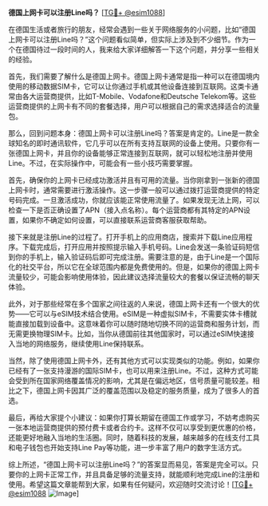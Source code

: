 **德国上网卡可以注册Line吗？** [[TG💪+ @esim1088](https://t.me/s/esim1088)]

在德国生活或者旅行的朋友，经常会遇到一些关于网络服务的小问题，比如“德国上网卡可以注册Line吗？”这个问题看似简单，但实际上涉及到不少细节。作为一个在德国待过一段时间的人，我来给大家详细解答一下这个问题，并分享一些相关的经验。

首先，我们需要了解什么是德国上网卡。德国上网卡通常是指一种可以在德国境内使用的移动数据SIM卡，它可以让你通过手机或其他设备连接到互联网。这类卡通常由各大运营商提供，比如T-Mobile、Vodafone和Deutsche Telekom等。这些运营商提供的上网卡有不同的套餐选择，用户可以根据自己的需求选择适合的流量包。

那么，回到问题本身：德国上网卡可以注册Line吗？答案是肯定的。Line是一款全球知名的即时通讯软件，它几乎可以在所有支持互联网的设备上使用。只要你有一张德国上网卡，并且你的设备能够正常连接到互联网，就可以轻松地注册并使用Line。不过，在实际操作中，可能会有一些小技巧需要掌握。

首先，确保你的上网卡已经成功激活并且有可用的流量。当你刚拿到一张新的德国上网卡时，通常需要进行激活操作。这一步骤一般可以通过拨打运营商提供的特定号码完成。一旦激活成功，你就应该能正常使用流量了。如果发现无法上网，可以检查一下是否正确设置了APN（接入点名称）。每个运营商都有其特定的APN设置，如果你不确定如何设置，可以直接联系运营商客服获取帮助。

接下来就是注册Line的过程了。打开手机上的应用商店，搜索并下载Line应用程序。下载完成后，打开应用并按照提示输入手机号码。Line会发送一条验证码短信到你的手机上，输入验证码后即可完成注册。需要注意的是，由于Line是一个国际化的社交平台，所以它在全球范围内都是免费使用的。但是，如果你的德国上网卡流量较少，可能会影响使用体验，因此建议选择流量较大的套餐以保证流畅的聊天体验。

此外，对于那些经常在多个国家之间往返的人来说，德国上网卡还有一个很大的优势——它可以与eSIM技术结合使用。eSIM是一种虚拟SIM卡，不需要实体卡槽就能直接加载到设备中。这意味着你可以随时随地切换不同的运营商和服务计划，而无需更换物理SIM卡。比如，当你从德国前往其他国家时，可以通过eSIM快速接入当地的网络服务，继续使用Line保持联系。

当然，除了使用德国上网卡外，还有其他方式可以实现类似的功能。例如，如果你已经有了一张支持漫游的国际SIM卡，也可以用来注册Line。不过，这种方式可能会受到所在国家网络覆盖情况的影响，尤其是在偏远地区，信号质量可能较差。相比之下，德国上网卡因其广泛的覆盖范围以及稳定的服务质量，成为了很多人的首选。

最后，再给大家提个小建议：如果你打算长期留在德国工作或学习，不妨考虑购买一张本地运营商提供的预付费卡或者合约卡。这样不仅可以享受到更优惠的价格，还能更好地融入当地的生活圈。同时，随着科技的发展，越来越多的在线支付工具和电子钱包也开始支持Line Pay等功能，进一步丰富了用户的数字生活方式。

综上所述，“德国上网卡可以注册Line吗？”的答案显而易见，答案是完全可以。只要你的上网卡正常工作，并且具备足够的流量支持，就能顺利地完成Line的注册和使用。希望这篇文章能帮到大家，如果有任何疑问，欢迎随时交流讨论！[[TG💪+ @esim1088](https://t.me/s/esim1088) ![Image](https://i.postimg.cc/4NQfJmqS/Snipaste-2025-05-13-00-14-12.png)]